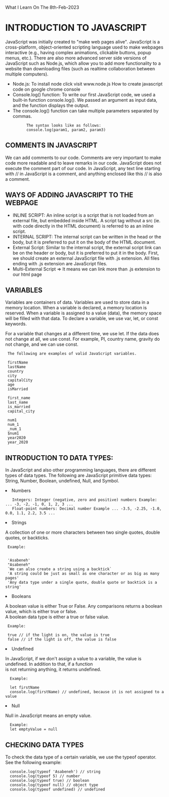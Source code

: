 What I Learn On The 8th-Feb-2023

# INTRODUCTION TO JAVASCRIPT

<p>JavaScript was initially created to "make web pages alive". JavaScript is a cross-platform, object-oriented scripting language used to make webpages interactive (e.g., having complex animations, clickable buttons, popup menus, etc.). There are also more advanced server side versions of JavaScript such as Node.js, which allow you to add more functionality to a website than downloading files (such as realtime collaboration between multiple computers).</p>
   <ul>
    <li> Node.js: To install node click visit www.node.js   
     How to create javascript code on google chrome console
    </li>
     <li>Console.log() function: To write our first JavaScript code, we used a built-in function console.log(). We passed an argument as input data, and the function displays the output. </li>
   <li> The console.log() function can take multiple parameters separated by commas.</li>
   
          
          The syntax looks like as follows:
          console.log(param1, param2, param3)
          
   </ul>
   
   ## COMMENTS IN JAVASCRIPT

<p>We can add comments to our code. Comments are very important to make code more readable and to leave remarks in our code. JavaScript does not execute the comment part of our code. In JavaScript, any text line starting with // in JavaScript is a comment, and anything enclosed like this // is also a comment.</p>

  ## WAYS OF ADDING JAVASCRIPT TO THE WEBPAGE
  <ul>
    <li> INLINE SCRIPT: An inline script is a script that is not loaded from an external file, but embedded inside HTML. A script tag without a src (ie. with code directly in the HTML document) is referred to as an inline script. 
    </li>
    <li> INTERNAL SCRIPT: The internal script can be written in the head or the body, but it is preferred to put it on the body of the HTML document.
    </li>
    <li> External Script: Similar to the internal script, the external script link can be on the header or body, but it is preferred to put it in the body. First, we should create an external JavaScript file with .js extension. All files ending with .js extension are JavaScript files.
    </li>
    <li>Multi-External Script => It means we can link more than .js extension to our html page</li>
  </ul>


   ## VARIABLES
     
<p> Variables are containers of data. Variables are used to store data in a memory location. When a variable is declared, a memory location is reserved. When a variable is assigned to a value (data), the memory space will be filled with that data. To declare a variable, we use var, let, or const keywords.</p>

<p>For a variable that changes at a different time, we use let. If the data does not change at all, we use const. For example, PI, country name, gravity do not change, and we can use const.</p>

     The following are examples of valid JavaScript variables.

     firstName
     lastName
     country
     city
     capitalCity
     age
     isMarried

     first_name
     last_name
     is_married
     capital_city

     num1
     num_1
     _num_1
     $num1
     year2020
     year_2020

 
## INTRODUCTION TO DATA TYPES:

<p>In JavaScript and also other programming languages, there are different types of data types. The following are JavaScript primitive data types: String, Number, Boolean, undefined, Null, and Symbol.</p>

<li>Numbers</li>

       Integers: Integer (negative, zero and positive) numbers Example: ... -3, -2, -1, 0, 1, 2, 3 ...
       Float-point numbers: Decimal number Example ... -3.5, -2.25, -1.0, 0.0, 1.1, 2.2, 3.5 ...

<li>Strings</li>
<p> A collection of one or more characters between two single quotes, double quotes, or backticks.</p>

     Example:


     'Asabeneh'
     "Asabeneh" 
     `We can also create a string using a backtick`
     'A string could be just as small as one character or as big as many pages'
     'Any data type under a single quote, double quote or backtick is a string'

<li>Booleans</li>
<p> A boolean value is either True or False. Any comparisons returns a boolean value, which is either true or false.<br>A boolean data type is either a true or false value.</p>

     Example:

     true // if the light is on, the value is true
     false // if the light is off, the value is false

<li>Undefined</li>
<p>In JavaScript, if we don't assign a value to a variable, the value is undefined. In addition to that, if a function<br> is not returning anything, it returns undefined.</p>

      Example: 

      let firstName
      console.log(firstName) // undefined, because it is not assigned to a value 
     
<li>Null</li>
<p>Null in JavaScript means an empty value.</p>

      Example: 
      let emptyValue = null


## CHECKING DATA TYPES
<p> To check the data type of a certain variable, we use the typeof operator. See the following example:</p>

      console.log(typeof 'Asabeneh') // string
      console.log(typeof 5) // number
      console.log(typeof true) // boolean
      console.log(typeof null) // object type
      console.log(typeof undefined) // undefined
